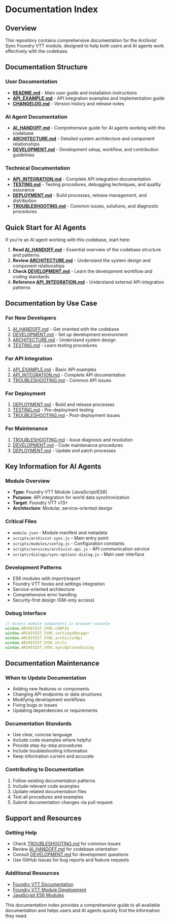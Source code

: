 # Documentation Index

## Overview

This repository contains comprehensive documentation for the Archivist Sync Foundry VTT module, designed to help both users and AI agents work effectively with the codebase.

## Documentation Structure

### User Documentation
- **[README.md](README.md)** - Main user guide and installation instructions
- **[API_EXAMPLE.md](API_EXAMPLE.md)** - API integration examples and implementation guide
- **[CHANGELOG.md](CHANGELOG.md)** - Version history and release notes

### AI Agent Documentation
- **[AI_HANDOFF.md](AI_HANDOFF.md)** - Comprehensive guide for AI agents working with this codebase
- **[ARCHITECTURE.md](ARCHITECTURE.md)** - Detailed system architecture and component relationships
- **[DEVELOPMENT.md](DEVELOPMENT.md)** - Development setup, workflow, and contribution guidelines

### Technical Documentation
- **[API_INTEGRATION.md](API_INTEGRATION.md)** - Complete API integration documentation
- **[TESTING.md](TESTING.md)** - Testing procedures, debugging techniques, and quality assurance
- **[DEPLOYMENT.md](DEPLOYMENT.md)** - Build processes, release management, and distribution
- **[TROUBLESHOOTING.md](TROUBLESHOOTING.md)** - Common issues, solutions, and diagnostic procedures

## Quick Start for AI Agents

If you're an AI agent working with this codebase, start here:

1. **Read [AI_HANDOFF.md](AI_HANDOFF.md)** - Essential overview of the codebase structure and patterns
2. **Review [ARCHITECTURE.md](ARCHITECTURE.md)** - Understand the system design and component relationships
3. **Check [DEVELOPMENT.md](DEVELOPMENT.md)** - Learn the development workflow and coding standards
4. **Reference [API_INTEGRATION.md](API_INTEGRATION.md)** - Understand external API integration patterns

## Documentation by Use Case

### For New Developers
1. [AI_HANDOFF.md](AI_HANDOFF.md) - Get oriented with the codebase
2. [DEVELOPMENT.md](DEVELOPMENT.md) - Set up development environment
3. [ARCHITECTURE.md](ARCHITECTURE.md) - Understand system design
4. [TESTING.md](TESTING.md) - Learn testing procedures

### For API Integration
1. [API_EXAMPLE.md](API_EXAMPLE.md) - Basic API examples
2. [API_INTEGRATION.md](API_INTEGRATION.md) - Complete API documentation
3. [TROUBLESHOOTING.md](TROUBLESHOOTING.md) - Common API issues

### For Deployment
1. [DEPLOYMENT.md](DEPLOYMENT.md) - Build and release processes
2. [TESTING.md](TESTING.md) - Pre-deployment testing
3. [TROUBLESHOOTING.md](TROUBLESHOOTING.md) - Post-deployment issues

### For Maintenance
1. [TROUBLESHOOTING.md](TROUBLESHOOTING.md) - Issue diagnosis and resolution
2. [DEVELOPMENT.md](DEVELOPMENT.md) - Code maintenance procedures
3. [DEPLOYMENT.md](DEPLOYMENT.md) - Update and patch processes

## Key Information for AI Agents

### Module Overview
- **Type**: Foundry VTT Module (JavaScript/ES6)
- **Purpose**: API integration for world data synchronization
- **Target**: Foundry VTT v13+
- **Architecture**: Modular, service-oriented design

### Critical Files
- `module.json` - Module manifest and metadata
- `scripts/archivist-sync.js` - Main entry point
- `scripts/modules/config.js` - Configuration constants
- `scripts/services/archivist-api.js` - API communication service
- `scripts/dialogs/sync-options-dialog.js` - Main user interface

### Development Patterns
- ES6 modules with import/export
- Foundry VTT hooks and settings integration
- Service-oriented architecture
- Comprehensive error handling
- Security-first design (GM-only access)

### Debug Interface
```javascript
// Access module components in browser console
window.ARCHIVIST_SYNC.CONFIG
window.ARCHIVIST_SYNC.settingsManager
window.ARCHIVIST_SYNC.archivistApi
window.ARCHIVIST_SYNC.Utils
window.ARCHIVIST_SYNC.SyncOptionsDialog
```

## Documentation Maintenance

### When to Update Documentation
- Adding new features or components
- Changing API endpoints or data structures
- Modifying development workflows
- Fixing bugs or issues
- Updating dependencies or requirements

### Documentation Standards
- Use clear, concise language
- Include code examples where helpful
- Provide step-by-step procedures
- Include troubleshooting information
- Keep information current and accurate

### Contributing to Documentation
1. Follow existing documentation patterns
2. Include relevant code examples
3. Update related documentation files
4. Test all procedures and examples
5. Submit documentation changes via pull request

## Support and Resources

### Getting Help
- Check [TROUBLESHOOTING.md](TROUBLESHOOTING.md) for common issues
- Review [AI_HANDOFF.md](AI_HANDOFF.md) for codebase orientation
- Consult [DEVELOPMENT.md](DEVELOPMENT.md) for development questions
- Use GitHub Issues for bug reports and feature requests

### Additional Resources
- [Foundry VTT Documentation](https://foundryvtt.com/api/)
- [Foundry VTT Module Development](https://foundryvtt.com/article/module-development/)
- [JavaScript ES6 Modules](https://developer.mozilla.org/en-US/docs/Web/JavaScript/Guide/Modules)

This documentation index provides a comprehensive guide to all available documentation and helps users and AI agents quickly find the information they need.